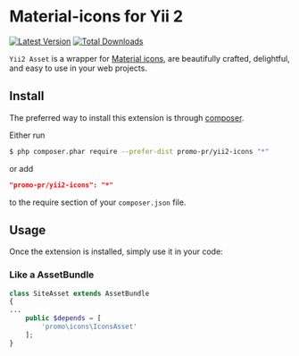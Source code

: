 # Material-icons for Yii 2

[![Latest Version](https://img.shields.io/github/tag/promo-pr/yii2-icons.svg?style=flat-square&label=release)](https://github.com/promo-pr/yii2-icons/releases)
[![Total Downloads](https://img.shields.io/packagist/dt/promo-pr/yii2-icons.svg?style=flat-square)](https://packagist.org/packages/promo-pr/yii2-icons)

`Yii2 Asset` is a wrapper for [Material icons](https://material.io/icons/),
are beautifully crafted, delightful, and easy to use in your web projects.


## Install

The preferred way to install this extension is through [composer](http://getcomposer.org/download/).

Either run

```bash
$ php composer.phar require --prefer-dist promo-pr/yii2-icons "*"
```

or add

```json
"promo-pr/yii2-icons": "*"
```

to the require section of your `composer.json` file.


## Usage

Once the extension is installed, simply use it in your code:

### Like a AssetBundle ###

```php
class SiteAsset extends AssetBundle
{
...
    public $depends = [
        'promo\icons\IconsAsset'
    ];
}
```
